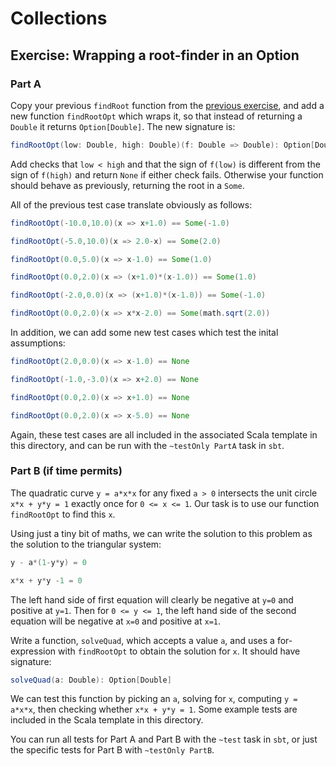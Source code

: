 # Collections

## Exercise: Wrapping a root-finder in an Option

### Part A

Copy your previous `findRoot` function from the [previous exercise](../bisection/Readme.md), and add a new function `findRootOpt` which wraps it, so that instead of returning a `Double` it returns `Option[Double]`. The new signature is:

```scala
findRootOpt(low: Double, high: Double)(f: Double => Double): Option[Double]
```

Add checks that `low < high` and that the sign of `f(low)` is different from the sign of `f(high)` and return `None` if either check fails. Otherwise your function should behave as previously, returning the root in a `Some`.

All of the previous test case translate obviously as follows:

```scala
findRootOpt(-10.0,10.0)(x => x+1.0) == Some(-1.0)

findRootOpt(-5.0,10.0)(x => 2.0-x) == Some(2.0)

findRootOpt(0.0,5.0)(x => x-1.0) == Some(1.0)

findRootOpt(0.0,2.0)(x => (x+1.0)*(x-1.0)) == Some(1.0)

findRootOpt(-2.0,0.0)(x => (x+1.0)*(x-1.0)) == Some(-1.0)

findRootOpt(0.0,2.0)(x => x*x-2.0) == Some(math.sqrt(2.0))
```

In addition, we can add some new test cases which test the inital assumptions:

```scala
findRootOpt(2.0,0.0)(x => x-1.0) == None

findRootOpt(-1.0,-3.0)(x => x+2.0) == None

findRootOpt(0.0,2.0)(x => x+1.0) == None

findRootOpt(0.0,2.0)(x => x-5.0) == None

```

Again, these test cases are all included in the associated Scala template in this directory, and can be run with the `~testOnly PartA` task in `sbt`.


### Part B (if time permits)

The quadratic curve `y = a*x*x` for any fixed `a > 0` intersects the unit circle `x*x + y*y = 1` exactly once for `0 <= x <= 1`. Our task is to use our function `findRootOpt` to find this `x`.

Using just a tiny bit of maths, we can write the solution to this problem as the solution to the triangular system:

```scala
y - a*(1-y*y) = 0

x*x + y*y -1 = 0

```

The left hand side of first equation will clearly be negative at `y=0` and positive at `y=1`. Then for `0 <= y <= 1`, the left hand side of the second equation will be negative at `x=0` and positive at `x=1`.

Write a function, `solveQuad`, which accepts a value `a`, and uses a for-expression with `findRootOpt` to obtain the solution for `x`. It should have signature:

```scala
solveQuad(a: Double): Option[Double]
```

We can test this function by picking an `a`, solving for `x`, computing `y = a*x*x`, then checking whether `x*x + y*y = 1`. Some example tests are included in the Scala template in this directory.

You can run all tests for Part A and Part B with the `~test` task in `sbt`, or just the specific tests for Part B with `~testOnly PartB`.


